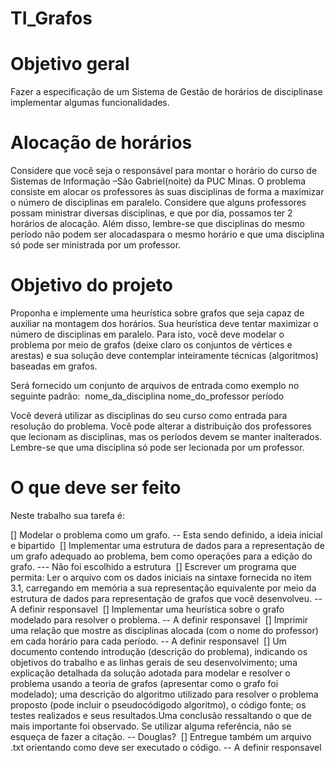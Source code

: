 # TI_Grafos

# Objetivo geral
  Fazer a especificação de um Sistema de Gestão de horários de disciplinase implementar algumas funcionalidades. 
  
# Alocação de horários
  Considere que você seja o responsável para montar o horário do curso de Sistemas de Informação –São  Gabriel(noite) da  PUC  Minas. O  problema  consiste  em  alocar  os professores às suas disciplinas de forma a maximizar o número de disciplinas em paralelo. Considere  que  alguns  professores  possam  ministrar  diversas  disciplinas,  e  que  por  dia, possamos ter 2 horários de alocação. Além disso, lembre-se que disciplinas do mesmo período não podem ser alocadaspara o mesmo horário e que uma disciplina só pode ser ministrada por um professor.
  
#  Objetivo do projeto 
  Proponha  e  implemente  uma heurística  sobre  grafos  que  seja capaz  de  auxiliar  na montagem dos horários. Sua heurística deve tentar maximizar o número de disciplinas em paralelo.  Para  isto,  você  deve  modelar  o  problema  por  meio  de  grafos  (deixe  claro  os conjuntos  de  vértices  e  arestas)  e  sua  solução  deve  contemplar  inteiramente  técnicas (algoritmos) baseadas em grafos.&nbsp;&nbsp;
  
  Será fornecido um conjunto de arquivos de entrada como exemplo no seguinte padrão:&nbsp;
  nome_da_disciplina nome_do_professor período&nbsp;
  
  Você deverá utilizar as disciplinas do seu curso como entrada para resolução do problema. Você  pode  alterar  a  distribuição  dos  professores  que  lecionam  as  disciplinas,  mas  os períodos  devem  se  manter  inalterados.  Lembre-se  que  uma  disciplina  só  pode  ser lecionada por um professor. 
  
# O que deve ser feito
  Neste trabalho sua tarefa é:&nbsp;
  
  [] Modelar o problema como um grafo. -- Esta sendo definido, a ideia inicial e bipartido&nbsp;
  [] Implementar uma estrutura de dados para a representação de um grafo adequado ao problema, bem como operações para a edição do grafo. --- Não foi escolhido a estrutura&nbsp;
  [] Escrever um programa que permita: Ler o arquivo com os dados iniciais na sintaxe fornecida no item 3.1, carregando em memória a sua  representação equivalente  por meio da estrutura de dados para representação de grafos que você desenvolveu. -- A definir responsavel&nbsp;
  [] Implementar uma heurística sobre o grafo modelado para resolver o problema. -- A definir responsavel&nbsp;
  [] Imprimir uma relação que mostre as disciplinas alocada (com o nome do professor) em cada horário para cada período. -- A definir responsavel&nbsp;
  [] Um documento contendo introdução (descrição do problema), indicando os objetivos do trabalho e as linhas gerais de seu desenvolvimento; uma explicação detalhada da solução adotada para modelar e resolver o problema usando a teoria de grafos (apresentar como o  grafo  foi  modelado);  uma  descrição  do  algoritmo  utilizado  para  resolver  o  problema proposto (pode incluir o pseudocódigodo algoritmo), o código fonte; os testes realizados e seus resultados.Uma conclusão ressaltando o que de mais importante foi observado. Se utilizar alguma referência, não se esqueça de fazer a citação.  -- Douglas?&nbsp;
  [] Entregue  também  um  arquivo .txt orientando  como  deve  ser  executado  o  código. -- A definir responsavel&nbsp;
